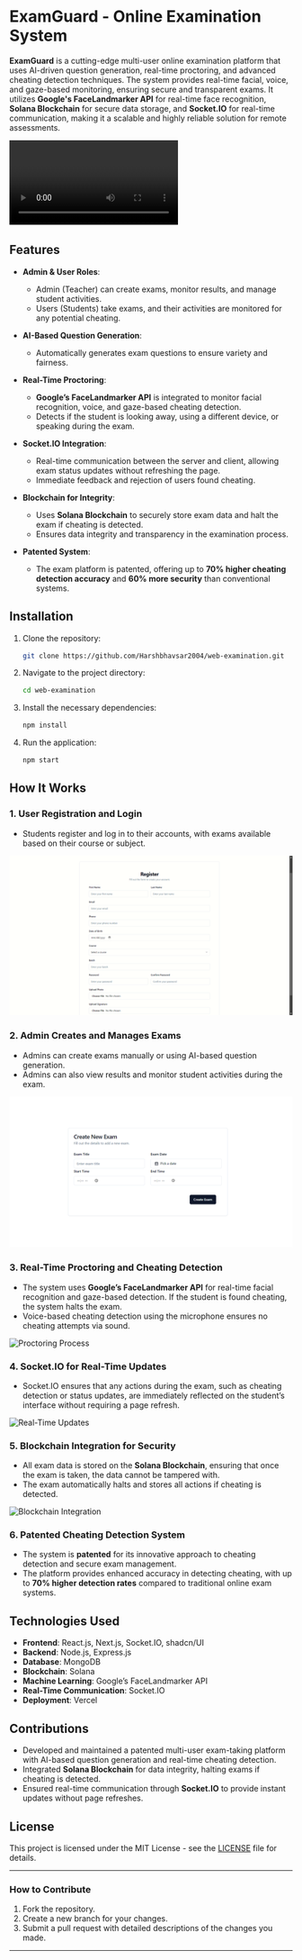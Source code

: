 # ExamGuard - Online Examination System

**ExamGuard** is a cutting-edge multi-user online examination platform that uses AI-driven question generation, real-time proctoring, and advanced cheating detection techniques. The system provides real-time facial, voice, and gaze-based monitoring, ensuring secure and transparent exams. It utilizes **Google's FaceLandmarker API** for real-time face recognition, **Solana Blockchain** for secure data storage, and **Socket.IO** for real-time communication, making it a scalable and highly reliable solution for remote assessments.

![ExamGuard System Demo](https://github.com/Harshbhavsar2004/ExamGuard/blob/main/public/system-demo.mp4)


## Features

- **Admin & User Roles**: 
  - Admin (Teacher) can create exams, monitor results, and manage student activities.
  - Users (Students) take exams, and their activities are monitored for any potential cheating.
  
- **AI-Based Question Generation**:
  - Automatically generates exam questions to ensure variety and fairness.

- **Real-Time Proctoring**:
  - **Google’s FaceLandmarker API** is integrated to monitor facial recognition, voice, and gaze-based cheating detection.
  - Detects if the student is looking away, using a different device, or speaking during the exam.

- **Socket.IO Integration**:
  - Real-time communication between the server and client, allowing exam status updates without refreshing the page.
  - Immediate feedback and rejection of users found cheating.

- **Blockchain for Integrity**:
  - Uses **Solana Blockchain** to securely store exam data and halt the exam if cheating is detected.
  - Ensures data integrity and transparency in the examination process.

- **Patented System**:
  - The exam platform is patented, offering up to **70% higher cheating detection accuracy** and **60% more security** than conventional systems.

## Installation

1. Clone the repository:
    ```bash
    git clone https://github.com/Harshbhavsar2004/web-examination.git
    ```

2. Navigate to the project directory:
    ```bash
    cd web-examination
    ```

3. Install the necessary dependencies:
    ```bash
    npm install
    ```

4. Run the application:
    ```bash
    npm start
    ```

## How It Works

### 1. **User Registration and Login**
- Students register and log in to their accounts, with exams available based on their course or subject.

![User Registration](https://github.com/Harshbhavsar2004/ExamGuard/blob/main/public/Screenshot%20(56).png)  <!-- Replace with actual image -->

### 2. **Admin Creates and Manages Exams**
- Admins can create exams manually or using AI-based question generation.
- Admins can also view results and monitor student activities during the exam.

![Admin Dashboard](https://github.com/Harshbhavsar2004/ExamGuard/blob/main/public/Screenshot%202024-08-11%20194734.png)  <!-- Replace with actual image -->

### 3. **Real-Time Proctoring and Cheating Detection**
- The system uses **Google’s FaceLandmarker API** for real-time facial recognition and gaze-based detection. If the student is found cheating, the system halts the exam.
- Voice-based cheating detection using the microphone ensures no cheating attempts via sound.

![Proctoring Process](path_to_proctoring_image.png)  <!-- Replace with actual image -->

### 4. **Socket.IO for Real-Time Updates**
- Socket.IO ensures that any actions during the exam, such as cheating detection or status updates, are immediately reflected on the student’s interface without requiring a page refresh.

![Real-Time Updates](path_to_socket_io_image.png)  <!-- Replace with actual image -->

### 5. **Blockchain Integration for Security**
- All exam data is stored on the **Solana Blockchain**, ensuring that once the exam is taken, the data cannot be tampered with.
- The exam automatically halts and stores all actions if cheating is detected.

![Blockchain Integration](path_to_blockchain_image.png)  <!-- Replace with actual image -->

### 6. **Patented Cheating Detection System**
- The system is **patented** for its innovative approach to cheating detection and secure exam management.
- The platform provides enhanced accuracy in detecting cheating, with up to **70% higher detection rates** compared to traditional online exam systems.

## Technologies Used

- **Frontend**: React.js, Next.js, Socket.IO, shadcn/UI
- **Backend**: Node.js, Express.js
- **Database**: MongoDB
- **Blockchain**: Solana
- **Machine Learning**: Google’s FaceLandmarker API
- **Real-Time Communication**: Socket.IO
- **Deployment**: Vercel

## Contributions

- Developed and maintained a patented multi-user exam-taking platform with AI-based question generation and real-time cheating detection.
- Integrated **Solana Blockchain** for data integrity, halting exams if cheating is detected.
- Ensured real-time communication through **Socket.IO** to provide instant updates without page refreshes.

## License

This project is licensed under the MIT License - see the [LICENSE](LICENSE) file for details.

---

### How to Contribute

1. Fork the repository.
2. Create a new branch for your changes.
3. Submit a pull request with detailed descriptions of the changes you made.

---


